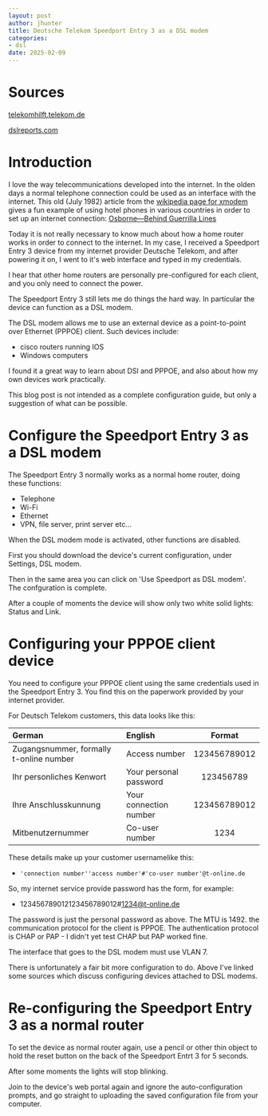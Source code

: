 ```yaml
---
layout: post
author: jhunter
title: Deutsche Telekom Speedport Entry 3 as a DSL modem
categories:
- dsl
date: 2025-02-09
---
```


# Sources
[telekomhilft.telekom.de](https://telekomhilft.telekom.de/conversations/festnetz-internet/konfiguration-tipps-f%C3%BCr-cisco-876-router/668611fe4ae73561da06a47f)

[dslreports.com](https://web.archive.org/web/20150815202703/http://www.dslreports.com/faq/10952)

# Introduction
I love the way telecommunications developed into the internet. In the olden days a normal telephone connection could be used as an interface with the internet. This old (July 1982) article from the [wikipedia page for xmodem](https://en.wikipedia.org/wiki/XMODEM) gives a fun example of using hotel phones in various countries in order to set up an internet connection: [Osborne—Behind Guerrilla Lines](https://archive.org/stream/kilobaudmagazine-1982-07/Microcomputing_1982_July#page/n43/mode/2up)

Today it is not really necessary to know much about how a home router works in order to connect to the internet. In my case, I received a Speedport Entry 3 device from my internet provider Deutsche Telekom, and after powering it on, I went to it's web interface and typed in my credentials.

I hear that other home routers are personally pre-configured for each client, and you only need to connect the power.

The Speedport Entry 3 still lets me do things the hard way. In particular the device can function as a DSL modem.

The DSL modem allows me to use an external device as a point-to-point over Ethernet (PPPOE) client. Such devices include:

* cisco routers running IOS
* Windows computers

I found it a great way to learn about DSl and PPPOE, and also about how my own devices work practically.

This blog post is not intended as a complete configuration guide, but only a suggestion of what can be possible.

# Configure the Speedport Entry 3 as a DSL modem
The Speedport Entry 3 normally works as a normal home router, doing these functions:

* Telephone
* Wi-Fi
* Ethernet
* VPN, file server, print server etc...

When the DSL modem mode is activated, other functions are disabled.

First you should download the device's current configuration, under Settings, DSL modem.

Then in the same area you can click on 'Use Speedport as DSL modem'. The confguration is complete.

After a couple of moments the device will show only two white solid lights: Status and Link.

# Configuring your PPPOE client device
You need to configure your PPPOE client using the same credentials used in the Speedport Entry 3. You find this on the paperwork provided by your internet provider.

For Deutsch Telekom customers, this data looks like this:

| German | English | Format |
| :----- | :------ | :----: |
| Zugangsnummer, formally t-online number | Access number | 123456789012 |
| Ihr personliches Kenwort | Your personal password | 123456789 |
| Ihre Anschlusskunnung | Your connection number | 123456789012 |
| Mitbenutzernummer | Co-user number | 1234 |

These details make up your customer usernamelike this:

* `'connection number''access number'#'co-user number'@t-online.de`

So, my internet service provide password has the form, for example:

* 123456789012123456789012#1234@t-online.de

The password is just the personal password as above. The MTU is 1492. the communication protocol for the client is PPPOE. The authentication protocol is CHAP or PAP - I didn't yet test CHAP but PAP worked fine.

The interface that goes to the DSL modem must use VLAN 7.

There is unfortunately a fair bit more configuration to do. Above I've linked some sources which discuss configuring devices attached to DSL modems.

# Re-configuring the Speedport Entry 3 as a normal router
To set the device as normal router again, use a pencil or other thin object to hold the reset button on the back of the Speedport Entrt 3 for 5 seconds.

After some moments the lights will stop blinking.

Join to the device's web portal again and ignore the auto-configuration prompts, and go straight to uploading the saved configuration file from your computer.


